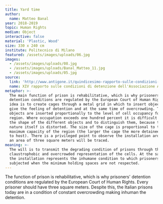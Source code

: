 ```yaml
---
title: Yard time
author:
  name: Matteo Banal
year: 2018-2019
topic: Human Rights
medium: Object
interactive: false
material: 'Plastic, Wood'
size: 330 x 240 cm
institute: Politecnico di Milano
featured: /assets/images/uploads/06.jpg
images:
  - /assets/images/uploads/08.jpg
  - /assets/images/uploads/Banal_Matteo_11.jpg
  - /assets/images/uploads/05.jpg
source:
  link: 'http://www.antigone.it/quindicesimo-rapporto-sulle-condizioni-di-detenzione/'
  name: XIV rapporto sulle condizioni di detenzione dell'Associazione Antigone
metaphor: >-
  The main function of prison is rehabilitative, which is why prisoners'
  detention conditions are regulated by the European Court of Human Rights. The
  idea is to create cages through a metal grid in which to insert objects to
  give the feeling of detention and at the same time of overcrowding. The
  objects are inserted proportionally to the level of cell occupancy for each
  region. Where occupation exceeds one hundred percent it is difficult to read
  the shape of the different objects and to distinguish them, because their
  nature itself is distorted. The size of the cage is proportional to the
  maximum capacity of the region (the larger the cage the more detainees is able
  to host). There is a privileged point to observe the installation around which
  an area of three square meters will be traced.
meaning: >-
  The will is to transmit the degrading condition of prisons through the
  claustrophobic and overcrowded representation of the cells. At the same time
  the installation represents the inhumane condition to which prisoners are
  subjected when the minimum holding spaces are not respected.
---
```

The function of prison is rehabilitative, which is why prisoners' detention conditions are regulated by the European Court of Human Rights. Every prisoner should have three square meters. Despite this, the Italian prisons today are in a condition of constant overcrowding making inhuman the detention.
